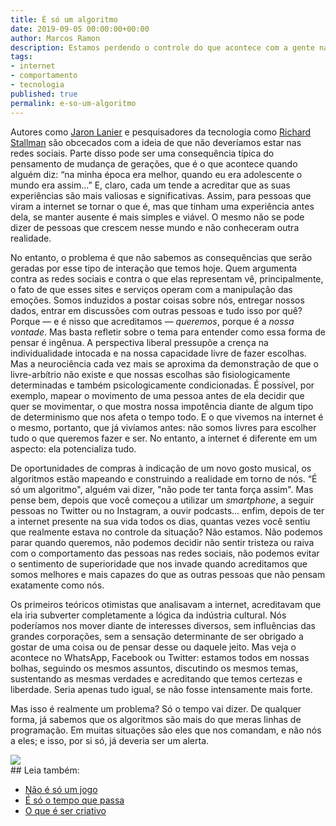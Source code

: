 ```yaml
---
title: É só um algoritmo
date: 2019-09-05 00:00:00+00:00
author: Marcos Ramon
description: Estamos perdendo o controle do que acontece com a gente na internet
tags:
- internet
- comportamento
- tecnologia
published: true
permalink: e-so-um-algoritmo
---
```

Autores como [Jaron Lanier](https://amzn.to/2Ly7FmS) e pesquisadores da tecnologia como [Richard Stallman](https://g.co/kgs/ndeqvC) são obcecados com a ideia de que não deveríamos estar nas redes sociais. Parte disso pode ser uma consequência típica do pensamento de mudança de gerações, que é o que acontece quando alguém diz: “na minha época era melhor, quando eu era adolescente o mundo era assim...” E, claro, cada um tende a acreditar que as suas experiências são mais valiosas e significativas. Assim, para pessoas que viram a internet se tornar o que é, mas que tinham uma experiência antes dela, se manter ausente é mais simples e viável. O mesmo não se pode dizer de pessoas que crescem nesse mundo e não conheceram outra realidade.

No entanto, o problema é que não sabemos as consequências que serão geradas por esse tipo de interação que temos hoje. Quem argumenta contra as redes sociais e contra o que elas representam vê, principalmente, o fato de que esses sites e serviços operam com a manipulação das emoções. Somos induzidos a postar coisas sobre nós, entregar nossos dados, entrar em discussões com outras pessoas e tudo isso por quê? Porque — e é nisso que acreditamos — *queremos*, porque é a *nossa vontade*. Mas basta refletir sobre o tema para entender como essa forma de pensar é ingênua. A perspectiva liberal pressupõe a crença na individualidade intocada e na nossa capacidade livre de fazer escolhas. Mas a neurociência cada vez mais se aproxima da demonstração de que o livre-arbítrio não existe e que nossas escolhas são fisiologicamente determinadas e também psicologicamente condicionadas. É possível, por exemplo, mapear o movimento de uma pessoa antes de ela decidir que quer se movimentar, o que mostra nossa impotência diante de algum tipo de determinismo que nos afeta o tempo todo. E o que vivemos na internet é o mesmo, portanto, que já vivíamos antes: não somos livres para escolher tudo o que queremos fazer e ser. No entanto, a internet é diferente em um aspecto: ela potencializa tudo.

De oportunidades de compras à indicação de um novo gosto musical, os algoritmos estão mapeando e construindo a realidade em torno de nós. “É só um algoritmo", alguém vai dizer, "não pode ter tanta força assim". Mas pense bem, depois que você começou a utilizar um *smartphone*, a seguir pessoas no Twitter ou no Instagram, a ouvir podcasts... enfim, depois de ter a internet presente na sua vida todos os dias, quantas vezes você sentiu que realmente estava no controle da situação? Não estamos. Não podemos parar quando queremos, não podemos decidir não sentir tristeza ou raiva com o comportamento das pessoas nas redes sociais, não podemos evitar o sentimento de superioridade que nos invade quando acreditamos que somos melhores e mais capazes do que as outras pessoas que não pensam exatamente como nós. 

Os primeiros teóricos otimistas que analisavam a internet, acreditavam que ela iria subverter completamente a lógica da indústria cultural. Nós poderíamos nos mover diante de interesses diversos, sem influências das grandes corporações, sem a sensação determinante de ser obrigado a gostar de uma coisa ou de pensar desse ou daquele jeito. Mas veja o acontece no WhatsApp, Facebook ou Twitter: estamos todos em nossas bolhas, seguindo os mesmos assuntos, discutindo os mesmos temas, sustentando as mesmas verdades e acreditando que temos certezas e liberdade. Seria apenas tudo igual, se não fosse intensamente mais forte. 

Mas isso é realmente um problema? Só o tempo vai dizer. De qualquer forma, já sabemos que os algoritmos são mais do que meras linhas de programação. Em muitas situações são eles que nos comandam, e não nós a eles; e isso, por si só, já deveria ser um alerta.

<img src="/assets/img/web.png">

<div class="leia-tambem" markdown="1">
## Leia também:

- <a href="/nao-e-so-um-jogo">Não é só um jogo</a>
- <a href="/e-so-o-tempo-que-passa">É só o tempo que passa</a>
- <a href="/o-que-e-ser-criativo">O que é ser criativo</a>
</div>
